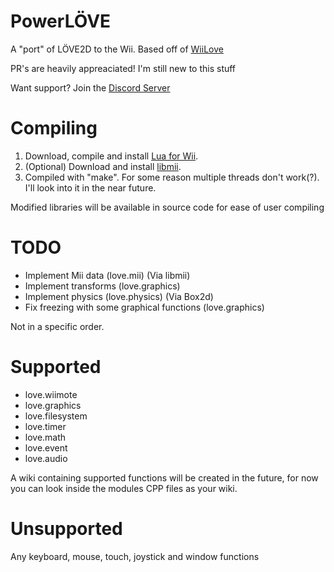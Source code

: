 # PowerLÖVE

A "port" of LÖVE2D to the Wii. Based off of [WiiLove](https://github.com/HTV04/WiiLove)

PR's are heavily appreaciated! I'm still new to this stuff

Want support? Join the [Discord Server](https://discord.gg/wqkQxKNNu5)

# Compiling

1. Download, compile and install [Lua for Wii](https://wiibrew.org/wiki/Lua_for_Wii).
2. (Optional) Download and install [libmii](https://wiibrew.org/wiki/Libmii).
3. Compiled with "make". For some reason multiple threads don't work(?). I'll look into it in the near future.

Modified libraries will be available in source code for ease of user compiling

# TODO
- Implement Mii data (love.mii) (Via libmii)
- Implement transforms (love.graphics)
- Implement physics (love.physics) (Via Box2d)
- Fix freezing with some graphical functions (love.graphics)

Not in a specific order.

# Supported
- love.wiimote
- love.graphics
- love.filesystem
- love.timer
- love.math
- love.event
- love.audio

A wiki containing supported functions will be created in the future, for now you can look inside the modules CPP files as your wiki.

# Unsupported
Any keyboard, mouse, touch, joystick and window functions
